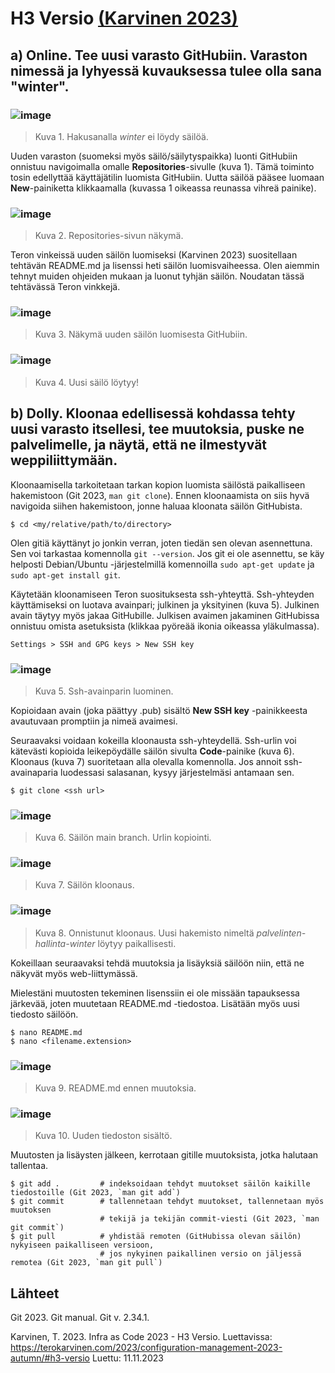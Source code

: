 # H3 Versio [(Karvinen 2023)](https://terokarvinen.com/2023/configuration-management-2023-autumn/#h3-versio)

## a) Online. Tee uusi varasto GitHubiin. Varaston nimessä ja lyhyessä kuvauksessa tulee olla sana "winter".

### ![image](https://github.com/RenneJ/hh-palvelinten-hallinta/assets/97522117/261be2d1-620d-479a-a1da-cb72ef079950)

> Kuva 1. Hakusanalla *winter* ei löydy säilöä. 

Uuden varaston (suomeksi myös säilö/säilytyspaikka) luonti GitHubiin onnistuu navigoimalla omalle **Repositories**-sivulle (kuva 1). Tämä toiminto tosin edellyttää käyttäjätilin luomista GitHubiin. Uutta säilöä pääsee luomaan 
**New**-painiketta klikkaamalla (kuvassa 1 oikeassa reunassa vihreä painike).

### ![image](https://github.com/RenneJ/hh-palvelinten-hallinta/assets/97522117/c1f13d4c-6dbe-4731-8873-d4aae8ccbf48)

> Kuva 2. Repositories-sivun näkymä.

Teron vinkeissä uuden säilön luomiseksi (Karvinen 2023) suositellaan tehtävän README.md ja lisenssi heti säilön luomisvaiheessa. Olen aiemmin tehnyt muiden ohjeiden mukaan ja luonut tyhjän säilön. Noudatan tässä tehtävässä Teron vinkkejä.

### ![image](https://github.com/RenneJ/hh-palvelinten-hallinta/assets/97522117/58754021-6211-4076-b5d0-8b97edb4f3b8)

> Kuva 3. Näkymä uuden säilön luomisesta GitHubiin.

### ![image](https://github.com/RenneJ/hh-palvelinten-hallinta/assets/97522117/f3267452-59f1-46d8-834a-d4b05a705786)

> Kuva 4. Uusi säilö löytyy!

## b) Dolly. Kloonaa edellisessä kohdassa tehty uusi varasto itsellesi, tee muutoksia, puske ne palvelimelle, ja näytä, että ne ilmestyvät weppiliittymään.

Kloonaamisella tarkoitetaan tarkan kopion luomista säilöstä paikalliseen hakemistoon (Git 2023, `man git clone`). Ennen kloonaamista on siis hyvä navigoida siihen hakemistoon, jonne haluaa kloonata säilön GitHubista. 

    $ cd <my/relative/path/to/directory>

Olen gitiä käyttänyt jo jonkin verran, joten tiedän sen olevan asennettuna. Sen voi tarkastaa komennolla `git --version`. Jos git ei ole asennettu, se käy helposti Debian/Ubuntu -järjestelmillä komennoilla `sudo apt-get update` ja `sudo apt-get install git`.

Käytetään kloonamiseen Teron suosituksesta ssh-yhteyttä. Ssh-yhteyden käyttämiseksi on luotava avainpari; julkinen ja yksityinen (kuva 5). Julkinen avain täytyy myös jakaa GitHubille. Julkisen avaimen jakaminen GitHubissa onnistuu omista asetuksista (klikkaa pyöreää ikonia oikeassa yläkulmassa).

    Settings > SSH and GPG keys > New SSH key

### ![image](https://github.com/RenneJ/hh-palvelinten-hallinta/assets/97522117/8f5f50ea-338b-4aaa-b75b-07cd4247942f)

> Kuva 5. Ssh-avainparin luominen.

Kopioidaan avain (joka päättyy .pub) sisältö **New SSH key** -painikkeesta avautuvaan promptiin ja nimeä avaimesi.

Seuraavaksi voidaan kokeilla kloonausta ssh-yhteydellä. Ssh-urlin voi kätevästi kopioida leikepöydälle säilön sivulta **Code**-painike (kuva 6). Kloonaus (kuva 7) suoritetaan alla olevalla komennolla. Jos annoit ssh-avainaparia luodessasi 
salasanan, kysyy järjestelmäsi antamaan sen.

    $ git clone <ssh url>

### ![image](https://github.com/RenneJ/hh-palvelinten-hallinta/assets/97522117/b5f730b8-ecfa-47eb-90bf-e3c63175d7bf)

> Kuva 6. Säilön main branch. Urlin kopiointi.

### ![image](https://github.com/RenneJ/hh-palvelinten-hallinta/assets/97522117/883becb6-1a23-477f-b523-2753b9c46a87)

> Kuva 7. Säilön kloonaus.

### ![image](https://github.com/RenneJ/hh-palvelinten-hallinta/assets/97522117/e3935a9b-984f-422e-ab04-921e6bfa88c3)

> Kuva 8. Onnistunut kloonaus. Uusi hakemisto nimeltä *palvelinten-hallinta-winter* löytyy paikallisesti.

Kokeillaan seuraavaksi tehdä muutoksia ja lisäyksiä säilöön niin, että ne näkyvät myös web-liittymässä.

Mielestäni muutosten tekeminen lisenssiin ei ole missään tapauksessa järkevää, joten muutetaan README.md -tiedostoa. Lisätään myös uusi tiedosto säilöön.

    $ nano README.md
    $ nano <filename.extension>

### ![image](https://github.com/RenneJ/hh-palvelinten-hallinta/assets/97522117/937887e8-a2f2-4d21-9f0f-2e7d654b042a)

> Kuva 9. README.md ennen muutoksia.

### ![image](https://github.com/RenneJ/hh-palvelinten-hallinta/assets/97522117/1b1c57ae-ef68-4322-b8ca-b8489ba4367e)

> Kuva 10. Uuden tiedoston sisältö.

Muutosten ja lisäysten jälkeen, kerrotaan gitille muutoksista, jotka halutaan tallentaa.

    $ git add .         # indeksoidaan tehdyt muutokset säilön kaikille tiedostoille (Git 2023, `man git add`)
    $ git commit        # tallennetaan tehdyt muutokset, tallennetaan myös muutoksen 
                        # tekijä ja tekijän commit-viesti (Git 2023, `man git commit`)
    $ git pull          # yhdistää remoten (GitHubissa olevan säilön) nykyiseen paikalliseen versioon,
                        # jos nykyinen paikallinen versio on jäljessä remotea (Git 2023, `man git pull`)

## Lähteet

Git 2023. Git manual. Git v. 2.34.1.

Karvinen, T. 2023. Infra as Code 2023 - H3 Versio. Luettavissa: https://terokarvinen.com/2023/configuration-management-2023-autumn/#h3-versio Luettu: 11.11.2023 
